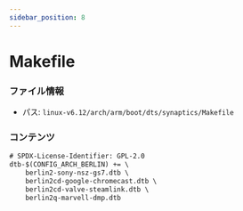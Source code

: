 ```yaml
---
sidebar_position: 8
---
```

# Makefile

### ファイル情報

- パス: `linux-v6.12/arch/arm/boot/dts/synaptics/Makefile`

### コンテンツ

```txt
# SPDX-License-Identifier: GPL-2.0
dtb-$(CONFIG_ARCH_BERLIN) += \
	berlin2-sony-nsz-gs7.dtb \
	berlin2cd-google-chromecast.dtb \
	berlin2cd-valve-steamlink.dtb \
	berlin2q-marvell-dmp.dtb

```
